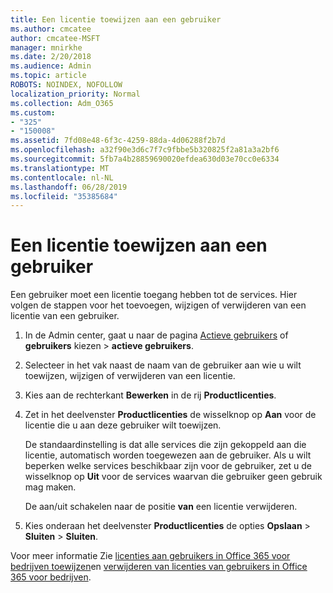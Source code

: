 ```yaml
---
title: Een licentie toewijzen aan een gebruiker
ms.author: cmcatee
author: cmcatee-MSFT
manager: mnirkhe
ms.date: 2/20/2018
ms.audience: Admin
ms.topic: article
ROBOTS: NOINDEX, NOFOLLOW
localization_priority: Normal
ms.collection: Adm_O365
ms.custom:
- "325"
- "150008"
ms.assetid: 7fd08e48-6f3c-4259-88da-4d06288f2b7d
ms.openlocfilehash: a32f90e3d6c7f7c9fbbe5b320825f2a81a3a2bf6
ms.sourcegitcommit: 5fb7a4b28859690020efdea630d03e70cc0e6334
ms.translationtype: MT
ms.contentlocale: nl-NL
ms.lasthandoff: 06/28/2019
ms.locfileid: "35385684"
---
```

# <a name="how-to-assign-a-license-to-a-user"></a>Een licentie toewijzen aan een gebruiker

Een gebruiker moet een licentie toegang hebben tot de services. Hier volgen de stappen voor het toevoegen, wijzigen of verwijderen van een licentie van een gebruiker.
  
1. In de Admin center, gaat u naar de pagina [Actieve gebruikers](https://go.microsoft.com/fwlink/p/?linkid=834822) of **gebruikers** kiezen \> **actieve gebruikers**.

2. Selecteer in het vak naast de naam van de gebruiker aan wie u wilt toewijzen, wijzigen of verwijderen van een licentie.

3. Kies aan de rechterkant **Bewerken** in de rij **Productlicenties**.

4. Zet in het deelvenster **Productlicenties** de wisselknop op **Aan** voor de licentie die u aan deze gebruiker wilt toewijzen.

    De standaardinstelling is dat alle services die zijn gekoppeld aan die licentie, automatisch worden toegewezen aan de gebruiker. Als u wilt beperken welke services beschikbaar zijn voor de gebruiker, zet u de wisselknop op **Uit** voor de services waarvan die gebruiker geen gebruik mag maken.

    De aan/uit schakelen naar de positie **van** een licentie verwijderen.

5. Kies onderaan het deelvenster **Productlicenties** de opties **Opslaan** \> **Sluiten** \> **Sluiten**.

Voor meer informatie Zie [licenties aan gebruikers in Office 365 voor bedrijven toewijzen](https://support.office.com/article/997596b5-4173-4627-b915-36abac6786dc)en [verwijderen van licenties van gebruikers in Office 365 voor bedrijven](https://support.office.com/article/9b497c85-d0a4-4735-80fa-d3565bc05bd1).
  